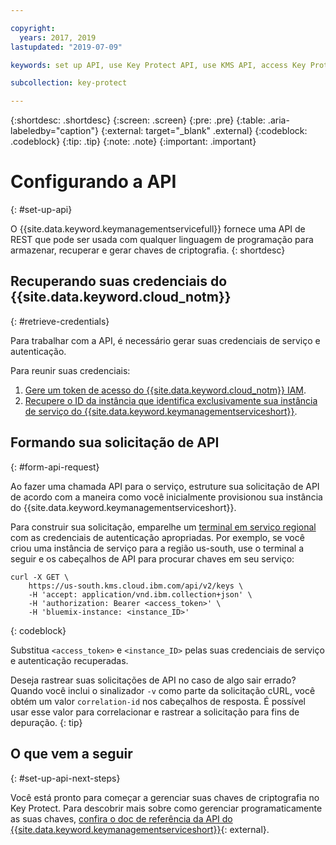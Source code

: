 ```yaml
---

copyright:
  years: 2017, 2019
lastupdated: "2019-07-09"

keywords: set up API, use Key Protect API, use KMS API, access Key Protect API, access KMS API

subcollection: key-protect

---
```


{:shortdesc: .shortdesc}
{:screen: .screen}
{:pre: .pre}
{:table: .aria-labeledby="caption"}
{:external: target="_blank" .external}
{:codeblock: .codeblock}
{:tip: .tip}
{:note: .note}
{:important: .important}

# Configurando a API
{: #set-up-api}

O {{site.data.keyword.keymanagementservicefull}} fornece uma API de REST que pode ser usada com qualquer linguagem de programação para armazenar, recuperar e gerar chaves de criptografia.
{: shortdesc}

## Recuperando suas credenciais do {{site.data.keyword.cloud_notm}}
{: #retrieve-credentials}

Para trabalhar com a API, é necessário gerar suas credenciais de serviço e autenticação. 

Para reunir suas credenciais:

1. [Gere um token de acesso do {{site.data.keyword.cloud_notm}} IAM](/docs/services/key-protect?topic=key-protect-retrieve-access-token).
2. [Recupere o ID da instância que identifica exclusivamente sua instância de serviço do {{site.data.keyword.keymanagementserviceshort}}](/docs/services/key-protect?topic=key-protect-retrieve-instance-ID).

## Formando sua solicitação de API
{: #form-api-request}

Ao fazer uma chamada API para o serviço, estruture sua solicitação de API de acordo com a maneira como você inicialmente
provisionou sua instância do {{site.data.keyword.keymanagementserviceshort}}. 

Para construir sua solicitação, emparelhe um [terminal em serviço
regional](/docs/services/key-protect?topic=key-protect-regions) com as credenciais de autenticação apropriadas. Por exemplo, se você criou uma instância de serviço para a região us-south, use o terminal a seguir e os cabeçalhos de API para procurar chaves em seu serviço:

```cURL
curl -X GET \
    https://us-south.kms.cloud.ibm.com/api/v2/keys \
    -H 'accept: application/vnd.ibm.collection+json' \
    -H 'authorization: Bearer <access_token>' \
    -H 'bluemix-instance: <instance_ID>'
```
{: codeblock} 

Substitua `<access_token>` e `<instance_ID>` pelas suas credenciais de serviço e autenticação recuperadas.

Deseja rastrear suas solicitações de API no caso de algo sair errado? Quando você inclui o sinalizador `-v` como parte da solicitação cURL, você obtém um valor `correlation-id` nos cabeçalhos de resposta. É possível usar esse valor para correlacionar e rastrear a solicitação para fins de depuração.
{: tip} 

## O que vem a seguir
{: #set-up-api-next-steps}

Você está pronto para começar a gerenciar suas chaves de criptografia no Key Protect. Para descobrir mais sobre como gerenciar programaticamente as suas chaves, [confira o doc de referência da API do {{site.data.keyword.keymanagementserviceshort}}](https://{DomainName}/apidocs/key-protect){: external}.
